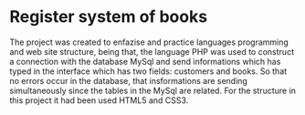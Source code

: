 <h1 style="aling:center">Register system of books</h1>

The project was created to enfazise and practice languages programming and web site structure, being that, the language PHP was used to 
construct a connection with the database MySql and send informations which has typed in the interface which has two fields: customers and books. 
So that no errors occur in the database, that insformations are sending simultaneously since the tables in the MySql are related. For the structure 
in this project it had been used HTML5 and CSS3.
